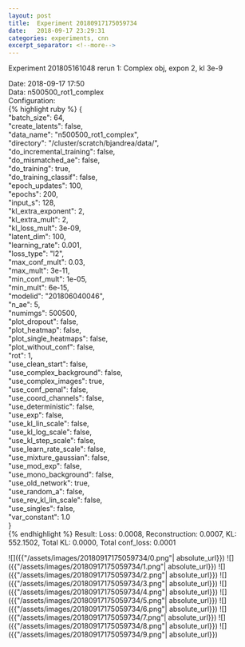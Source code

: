 ```yaml
---
layout: post
title:  Experiment 20180917175059734
date:   2018-09-17 23:29:31
categories: experiments, cnn
excerpt_separator: <!--more-->
---
```

Experiment 201805161048 rerun 1: Complex obj, expon 2, kl 3e-9  

 <!--more-->
Date: 2018-09-17 17:50  
Data: n500500_rot1_complex  
Configuration:   
{% highlight ruby %}
{  
    "batch_size": 64,   
    "create_latents": false,   
    "data_name": "n500500_rot1_complex",   
    "directory": "/cluster/scratch/bjandrea/data/",   
    "do_incremental_training": false,   
    "do_mismatched_ae": false,   
    "do_training": true,   
    "do_training_classif": false,   
    "epoch_updates": 100,   
    "epochs": 200,   
    "input_s": 128,   
    "kl_extra_exponent": 2,   
    "kl_extra_mult": 2,   
    "kl_loss_mult": 3e-09,   
    "latent_dim": 100,   
    "learning_rate": 0.001,   
    "loss_type": "l2",   
    "max_conf_mult": 0.03,   
    "max_mult": 3e-11,   
    "min_conf_mult": 1e-05,   
    "min_mult": 6e-15,   
    "modelid": "201806040046",   
    "n_ae": 5,   
    "numimgs": 500500,   
    "plot_dropout": false,   
    "plot_heatmap": false,   
    "plot_single_heatmaps": false,   
    "plot_without_conf": false,   
    "rot": 1,   
    "use_clean_start": false,   
    "use_complex_background": false,   
    "use_complex_images": true,   
    "use_conf_penal": false,   
    "use_coord_channels": false,   
    "use_deterministic": false,   
    "use_exp": false,   
    "use_kl_lin_scale": false,   
    "use_kl_log_scale": false,   
    "use_kl_step_scale": false,   
    "use_learn_rate_scale": false,   
    "use_mixture_gaussian": false,   
    "use_mod_exp": false,   
    "use_mono_background": false,   
    "use_old_network": true,   
    "use_random_a": false,   
    "use_rev_kl_lin_scale": false,   
    "use_singles": false,   
    "var_constant": 1.0  
}  
{% endhighlight %}
Result: Loss: 0.0008, Reconstruction: 0.0007, KL: 552.1502, Total KL: 0.0000,  Total conf_loss: 0.0001  

![]({{"/assets/images/20180917175059734/0.png"| absolute_url}})
![]({{"/assets/images/20180917175059734/1.png"| absolute_url}})
![]({{"/assets/images/20180917175059734/2.png"| absolute_url}})
![]({{"/assets/images/20180917175059734/3.png"| absolute_url}})
![]({{"/assets/images/20180917175059734/4.png"| absolute_url}})
![]({{"/assets/images/20180917175059734/5.png"| absolute_url}})
![]({{"/assets/images/20180917175059734/6.png"| absolute_url}})
![]({{"/assets/images/20180917175059734/7.png"| absolute_url}})
![]({{"/assets/images/20180917175059734/8.png"| absolute_url}})
![]({{"/assets/images/20180917175059734/9.png"| absolute_url}})
